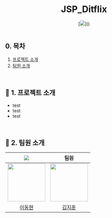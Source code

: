 <div id="top"></div>

<div align='center'>
<h1><b>JSP_Ditflix</b></h1>
[<img src="https://img.shields.io/badge/프로젝트 기간-2022.12.10~2022.12.19-green?style=flat&logo=&logoColor=white" />]()
</div>

<br>

## 0. 목차

1.  [프로젝트 소개](#1)
2.  [팀원 소개](#2)

<br>

## <span id="1">🏃 1. 프로젝트 소개</span>
- test
- test
- test
<br>


## <span id="2">🏃 2. 팀원 소개</span>

<div align="center">

| <img src="https://img.shields.io/badge/Project_Leader-FF5733" /> | 팀원 |
| :---: | :---: |
| <img src="https://github.com/sam3319.png" width="120px"/> | <img src="https://github.com/사용자명.png" width="120px"/> |
| [이동현](https://github.com/sam3319) | [김지훈](https://github.com/사용자명) |

</div>
<br>
